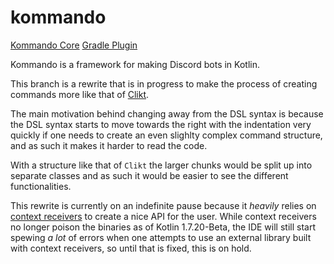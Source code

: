 # kommando

[Kommando Core](https://img.shields.io/maven-central/v/net.ormr.kommando/kommando-core?label=CORE&style=for-the-badge) [Gradle Plugin](https://img.shields.io/gradle-plugin-portal/v/net.ormr.kommando.plugin?label=gradle%20plugin&style=for-the-badge)

Kommando is a framework for making Discord bots in Kotlin.

This branch is a rewrite that is in progress to make the process of creating commands more like that of [Clikt](https://ajalt.github.io/clikt/).

The main motivation behind changing away from the DSL syntax is because the DSL syntax starts to move towards the right with the indentation very quickly if one needs to create an even slighlty complex command structure, and as such it makes it harder to read the code.

With a structure like that of `Clikt` the larger chunks would be split up into separate classes and as such it would be
easier to see the different functionalities.

This rewrite is currently on an indefinite pause because it *heavily* relies on [context receivers](https://github.com/Kotlin/KEEP/blob/master/proposals/context-receivers.md) to create a nice API for the user. While context receivers no longer poison the binaries as of Kotlin 1.7.20-Beta, the IDE will still start spewing *a lot* of errors when one attempts to use an external library built with context receivers, so until that is fixed, this is on hold. 